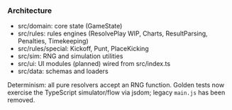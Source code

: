 ### Architecture

- src/domain: core state (GameState)
- src/rules: rules engines (ResolvePlay WIP, Charts, ResultParsing, Penalties, Timekeeping)
- src/rules/special: Kickoff, Punt, PlaceKicking
- src/sim: RNG and simulation utilities
- src/ui: UI modules (planned) wired from src/index.ts
- src/data: schemas and loaders

Determinism: all pure resolvers accept an RNG function. Golden tests now exercise the TypeScript simulator/flow via jsdom; legacy `main.js` has been removed.
